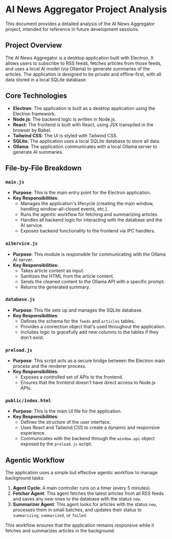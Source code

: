 # AI News Aggregator Project Analysis

This document provides a detailed analysis of the AI News Aggregator project, intended for reference in future development sessions.

## Project Overview

The AI News Aggregator is a desktop application built with Electron. It allows users to subscribe to RSS feeds, fetches articles from those feeds, and uses a local AI model (via Ollama) to generate summaries of the articles. The application is designed to be private and offline-first, with all data stored in a local SQLite database.

## Core Technologies

*   **Electron**: The application is built as a desktop application using the Electron framework.
*   **Node.js**: The backend logic is written in Node.js.
*   **React**: The frontend is built with React, using JSX transpiled in the browser by Babel.
*   **Tailwind CSS**: The UI is styled with Tailwind CSS.
*   **SQLite**: The application uses a local SQLite database to store all data.
*   **Ollama**: The application communicates with a local Ollama server to generate AI summaries.

## File-by-File Breakdown

### `main.js`

*   **Purpose**: This is the main entry point for the Electron application.
*   **Key Responsibilities**:
    *   Manages the application's lifecycle (creating the main window, handling window-all-closed events, etc.).
    *   Runs the agentic workflow for fetching and summarizing articles.
    *   Handles all backend logic for interacting with the database and the AI service.
    *   Exposes backend functionality to the frontend via IPC handlers.

### `aiService.js`

*   **Purpose**: This module is responsible for communicating with the Ollama AI server.
*   **Key Responsibilities**:
    *   Takes article content as input.
    *   Sanitizes the HTML from the article content.
    *   Sends the cleaned content to the Ollama API with a specific prompt.
    *   Returns the generated summary.

### `database.js`

*   **Purpose**: This file sets up and manages the SQLite database.
*   **Key Responsibilities**:
    *   Defines the schema for the `feeds` and `articles` tables.
    *   Provides a connection object that's used throughout the application.
    *   Includes logic to gracefully add new columns to the tables if they don't exist.

### `preload.js`

*   **Purpose**: This script acts as a secure bridge between the Electron main process and the renderer process.
*   **Key Responsibilities**:
    *   Exposes a controlled set of APIs to the frontend.
    *   Ensures that the frontend doesn't have direct access to Node.js APIs.

### `public/index.html`

*   **Purpose**: This is the main UI file for the application.
*   **Key Responsibilities**:
    *   Defines the structure of the user interface.
    *   Uses React and Tailwind CSS to create a dynamic and responsive experience.
    *   Communicates with the backend through the `window.api` object exposed by the `preload.js` script.

## Agentic Workflow

The application uses a simple but effective agentic workflow to manage background tasks:

1.  **Agent Cycle**: A main controller runs on a timer (every 5 minutes).
2.  **Fetcher Agent**: This agent fetches the latest articles from all RSS feeds and saves any new ones to the database with the status `new`.
3.  **Summarizer Agent**: This agent looks for articles with the status `new`, processes them in small batches, and updates their status to `summarizing`, `summarized`, or `failed`.

This workflow ensures that the application remains responsive while it fetches and summarizes articles in the background.
